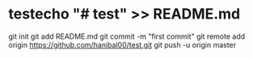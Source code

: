 # testecho "# test" >> README.md
git init
git add README.md
git commit -m "first commit"
git remote add origin https://github.com/hanibal00/test.git
git push -u origin master
